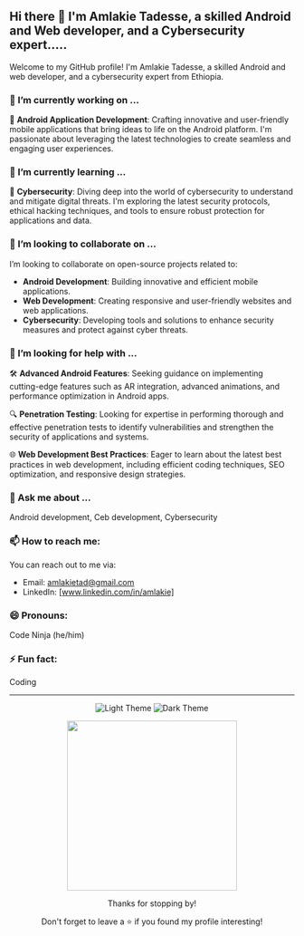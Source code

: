 <!-- Dynamic README with Responsive, Animated, and Dual-Themed features -->

## Hi there 👋 I'm Amlakie Tadesse, a skilled Android and Web developer, and a Cybersecurity expert.....

Welcome to my GitHub profile! I'm Amlakie Tadesse, a skilled Android and web developer, and a cybersecurity expert from Ethiopia.

### 🔭 I’m currently working on ...

🚀 **Android Application Development**: Crafting innovative and user-friendly mobile applications that bring ideas to life on the Android platform. I'm passionate about leveraging the latest technologies to create seamless and engaging user experiences.

### 🌱 I’m currently learning ...

🔐 **Cybersecurity**: Diving deep into the world of cybersecurity to understand and mitigate digital threats. I'm exploring the latest security protocols, ethical hacking techniques, and tools to ensure robust protection for applications and data.

### 👯 I’m looking to collaborate on ...

I’m looking to collaborate on open-source projects related to:

- **Android Development**: Building innovative and efficient mobile applications.
- **Web Development**: Creating responsive and user-friendly websites and web applications.
- **Cybersecurity**: Developing tools and solutions to enhance security measures and protect against cyber threats.

### 🤔 I’m looking for help with ...

🛠️ **Advanced Android Features**: Seeking guidance on implementing cutting-edge features such as AR integration, advanced animations, and performance optimization in Android apps.

🔍 **Penetration Testing**: Looking for expertise in performing thorough and effective penetration tests to identify vulnerabilities and strengthen the security of applications and systems.

🌐 **Web Development Best Practices**: Eager to learn about the latest best practices in web development, including efficient coding techniques, SEO optimization, and responsive design strategies.


### 💬 Ask me about ...

Android development, Ceb development, Cybersecurity

### 📫 How to reach me:

You can reach out to me via:

- Email: [amlakietad@gmail.com](mailto:amlakietad@gmail.com)
- LinkedIn: [www.linkedin.com/in/amlakie]


### 😄 Pronouns:

Code Ninja (he/him)

### ⚡ Fun fact:

Coding

---

<!-- Dual Theme Switcher -->

<div align="center">
  <img src="https://img.shields.io/badge/Theme-Light-blue?style=for-the-badge&logo=github" alt="Light Theme">
  <img src="https://img.shields.io/badge/Theme-Dark-black?style=for-the-badge&logo=github" alt="Dark Theme">
</div>

<!-- Animation Example -->

<p align="center">
  <img src="https://media.giphy.com/media/XATb6RQNtZvQI/giphy.gif" width="300">
</p>

<!-- Footer -->

<div align="center">
  <p>Thanks for stopping by!</p>
  <p>Don't forget to leave a ⭐️ if you found my profile interesting!</p>
</div>
